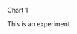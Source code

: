 Chart 1

This is an experiment 
<div id="chart1"></div>
<script> 
var chart = c3.generate({

data: {
x: 'x',
columns: [
['both', 10],
['public', 17],
['staff', 31],
],

type : 'pie',
}

}); 



